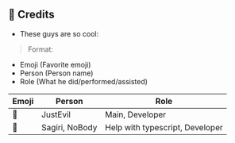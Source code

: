 ## 📜 Credits

* These guys are so cool:

> Format: 
- Emoji (Favorite emoji)
- Person (Person name)
- Role (What he did/performed/assisted)

Emoji | Person | Role
--- | --- | ---
🐐 | JustEvil | Main, Developer
🐧 | Sagiri, NoBody | Help with typescript, Developer
